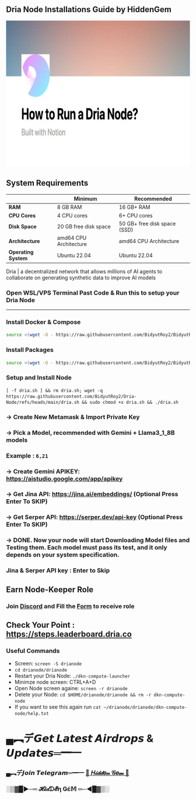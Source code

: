 
## Dria Node Installations Guide by HiddenGem

<p align="center">
<img src='6K5keCyN.jpg' style="width:800px;height:400px;">
</p>


## System Requirements

|                |       Minimum            |       Recommended            |
|----------------|--------------------------|------------------------------|
| **RAM**        | 8 GB RAM                 | 16 GB+ RAM                   |
| **CPU Cores**  | 4 CPU cores              | 6+ CPU cores                 |
| **Disk Space** | 20 GB free disk space    | 50 GB+ free disk space (SSD) |
| **Architecture** | amd64 CPU Architecture | amd64 CPU Architecture       |
| **Operating System** | Ubuntu 22.04       | Ubuntu 22.04                 |


Dria | a decentralized network that allows millions of AI agents to collaborate on generating synthetic data to improve AI models


### Open WSL/VPS Terminal Past Code & Run this to setup your Dria Node

-------------------------------------------------------------------------------------------------------------------------
### Install Docker & Compose
```bash
source <(wget -O - https://raw.githubusercontent.com/BidyutRoy2/BidyutRoy2/refs/heads/main/installation/docker.sh)
```

### Install Packages
```bash
source <(wget -O - https://raw.githubusercontent.com/BidyutRoy2/BidyutRoy2/refs/heads/main/installation/Package.sh)
```

### Setup and Install Node

```
[ -f dria.sh ] && rm dria.sh; wget -q https://raw.githubusercontent.com/BidyutRoy2/Dria-Node/refs/heads/main/dria.sh && sudo chmod +x dria.sh && ./dria.sh
```

### -> Create New Metamask & Import Private Key
### -> Pick a Model, recommended with Gemini + Llama3_1_8B models
### Example : `6,21`
### -> Create Gemini APIKEY: https://aistudio.google.com/app/apikey
### -> Get Jina API: https://jina.ai/embeddings/ (Optional Press Enter To SKIP)
### -> Get Serper API: https://serper.dev/api-key (Optional Press Enter To SKIP)
### -> DONE. Now your node will start Downloading Model files and Testing them. Each model must pass its test, and it only depends on your system specification.

### Jina & Serper API key : Enter to Skip

## Earn Node-Keeper Role

### Join [Discord](https://discord.gg/dria) and Fill the [Form](https://docs.google.com/forms/u/0/d/e/1FAIpQLSeK090ejc4dg5x1ztb_yAOxGz5o1V8JUqDa-o3AwV1Lq7NpMA/viewform?pli=1) to receive role

## Check Your Point : https://steps.leaderboard.dria.co

### Useful Commands

- Screen: `screen -S drianode`
- `cd drianode/drianode`
- Restart your Dria Node: `./dkn-compute-launcher`
- Minimze node screen: CTRL+A+D
- Open Node screen againe: `screen -r drianode`
- Delete your Node: `cd $HOME/drianode/drianode && rm -r dkn-compute-node`
- If you want to see this again run `cat ~/drianode/drianode/dkn-compute-node/help.txt`


# ▄︻デ𝙂𝙚𝙩 𝙇𝙖𝙩𝙚𝙨𝙩 𝘼𝙞𝙧𝙙𝙧𝙤𝙥𝙨 & 𝙐𝙥𝙙𝙖𝙩𝙚𝙨═━一

### ▄︻デ𝙅𝙤𝙞𝙣 𝙏𝙚𝙡𝙚𝙜𝙧𝙖𝙢═━一 [🎀  𝐻𝒾𝒹𝒹𝑒𝓃 𝒢𝑒𝓂  🎀](https://t.me/hiddengemnews) 

### ░▒▓█►─═  𝓗𝓲𝒹ᗪ𝓔η Ǥέ𝕄 ═─◄█▓▒░
